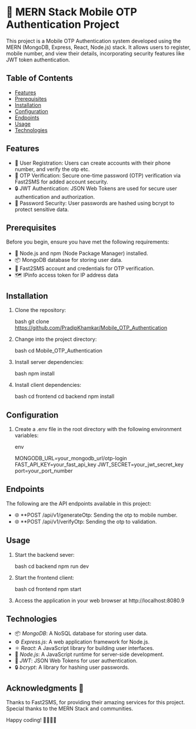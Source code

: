 # 📱 MERN Stack Mobile OTP Authentication Project

This project is a Mobile OTP Authentication system developed using the MERN (MongoDB, Express, React, Node.js) stack. It allows users to register, mobile number, and view their details, incorporating security features like JWT token authentication.

## Table of Contents

- [Features](#features)
- [Prerequisites](#prerequisites)
- [Installation](#installation)
- [Configuration](#configuration)
- [Endpoints](#endpoints)
- [Usage](#usage)
- [Technologies](#technologies)

## Features

- 📝 User Registration: Users can create accounts with their  phone number, and verify the otp etc.
- 🔐 OTP Verification: Secure one-time password (OTP) verification via Fast2SMS for added account security.
- 🔒 JWT Authentication: JSON Web Tokens are used for secure user authentication and authorization.
- 🔐 Password Security: User passwords are hashed using bcrypt to protect sensitive data.


## Prerequisites

Before you begin, ensure you have met the following requirements:

- 🚀 Node.js and npm (Node Package Manager) installed.
- 📦 MongoDB database for storing user data.
- 📲 Fast2SMS account and credentials for OTP verification.
- 🗺 IPinfo access token for IP address data

## Installation

1. Clone the repository:

   bash
   git clone https://github.com/PradipKhamkar/Mobile_OTP_Authentication
   

2. Change into the project directory:

   bash
   cd Mobile_OTP_Authentication
   

3. Install server dependencies:

   bash
   npm install
   

4. Install client dependencies:

   bash
   cd frontend
   cd backend
   npm install
   

## Configuration

1. Create a .env file in the root directory with the following environment variables:

   env
   
   MONGODB_URL=your_mongodb_url/otp-login
   FAST_API_KEY=your_fast_api_key
   JWT_SECRET=your_jwt_secret_key 
   port=your_port_number 
   

## Endpoints

The following are the API endpoints available in this project:

- 🌐 **POST  /api/v1/generateOtp: Sending the otp to mobile number.
- 🌐 **POST  /api/v1/verifyOtp: Sending the otp to validation.


## Usage

1. Start the backend sever:

   bash
   cd backend
   npm run dev
   

2. Start the frontend client:

   bash
   cd frontend
   npm start
   

3. Access the application in your web browser at http://localhost:8080.9

## Technologies

- 📦 *MongoDB*: A NoSQL database for storing user data.
- ⚙ *Express.js*: A web application framework for Node.js.
- ⚛ *React*: A JavaScript library for building user interfaces.
- 🚀 *Node.js*: A JavaScript runtime for server-side development.
- 🔑 *JWT*: JSON Web Tokens for user authentication.
- 🔒 *bcrypt*: A library for hashing user passwords.


## Acknowledgments 🙏

Thanks to Fast2SMS, for providing their amazing services for this project.
Special thanks to the MERN Stack and communities.


Happy coding! 👩‍💻👨‍💻